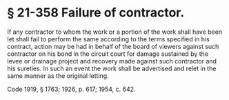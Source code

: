 # § 21-358 Failure of contractor.

<p>If any contractor to whom the work or a portion of the work shall have been let shall fail to perform the same according to the terms specified in his contract, action may be had in behalf of the board of viewers against such contractor on his bond in the circuit court for damage sustained by the levee or drainage project and recovery made against such contractor and his sureties. In such an event the work shall be advertised and relet in the same manner as the original letting.</p><p>Code 1919, § 1763; 1926, p. 617; 1954, c. 642.</p>